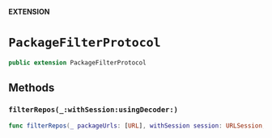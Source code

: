 **EXTENSION**

# `PackageFilterProtocol`
```swift
public extension PackageFilterProtocol
```

## Methods
### `filterRepos(_:withSession:usingDecoder:)`

```swift
func filterRepos(_ packageUrls: [URL], withSession session: URLSession, usingDecoder decoder: JSONDecoder) -> Promise<[URL]>
```
